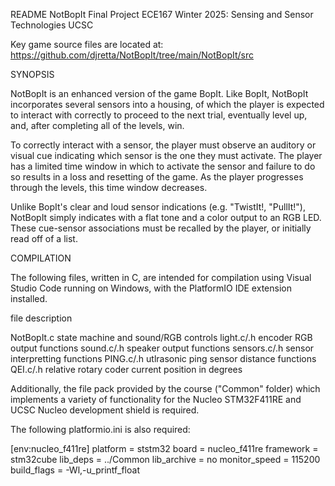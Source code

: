 README NotBopIt Final Project ECE167 Winter 2025: Sensing and Sensor Technologies UCSC

Key game source files are located at: https://github.com/djretta/NotBopIt/tree/main/NotBopIt/src

SYNOPSIS

NotBopIt is an enhanced version of the game BopIt. Like BopIt, NotBopIt incorporates several sensors into a housing, of which the player is expected to interact with correctly to proceed to the next trial, eventually level up, and, after completing all of the levels, win.

To correctly interact with a sensor, the player must observe an auditory or visual cue indicating which sensor is the one they must activate. The player has a limited time window in which to activate the sensor and failure to do so results in a loss and resetting of the game. As the player progresses through the levels, this time window decreases.

Unlike BopIt's clear and loud sensor indications (e.g. "TwistIt!, "PullIt!"), NotBopIt simply indicates with a flat tone and a color output to an RGB LED. These cue-sensor associations must be recalled by the player, or initially read off of a list.

COMPILATION

The following files, written in C, are intended for compilation using Visual Studio Code running on Windows, with the PlatformIO IDE extension installed.

file description

NotBopIt.c state machine and sound/RGB controls light.c/.h encoder RGB output functions sound.c/.h speaker output functions sensors.c/.h sensor interpretting functions PING.c/.h utlrasonic ping sensor distance functions QEI.c/.h relative rotary coder current position in degrees

Additionally, the file pack provided by the course ("Common" folder) which implements a variety of functionality for the Nucleo STM32F411RE and UCSC Nucleo development shield is required.

The following platformio.ini is also required:

[env:nucleo_f411re] platform = ststm32 board = nucleo_f411re framework = stm32cube lib_deps = ../Common lib_archive = no monitor_speed = 115200 build_flags = -Wl,-u_printf_float


